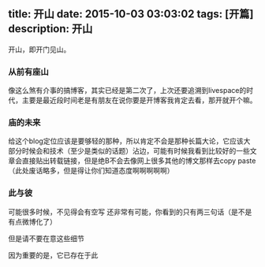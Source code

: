 title: 开山
date: 2015-10-03 03:03:02
tags: [开篇]
description: 开山
---
开山，即开门见山。

### 从前有座山

像这么煞有介事的搞博客，其实已经是第二次了，上次还要追溯到livespace的时代，主要是最近段时间老是有朋友在说你要是开博客我肯定去看，那开就开个嘛。

### 庙的未来

给这个blog定位应该是要够轻的那种，所以肯定不会是那种长篇大论，它应该大部分时候会和技术（至少是类似的话题）沾边，可能有时候我看到比较好的一些文章会直接贴出转载链接，但是绝B不会去像网上很多其他的博文那样去copy paste（此处废话略多，但是得让你们知道态度啊啊啊啊啊）

### 此与彼

可能很多时候，不见得会有空写
还非常有可能，你看到的只有两三句话（是不是有点微博化了）

但是请不要在意这些细节

因为重要的是，它已存在于此

